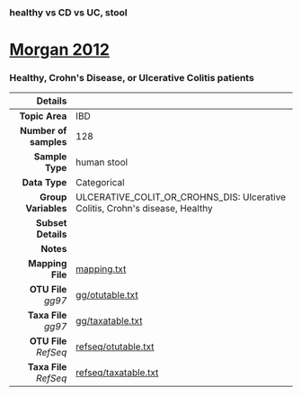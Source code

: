 ### healthy vs CD vs UC, stool
# [Morgan 2012]( ../docs/sokol.html )
### Healthy, Crohn's Disease, or Ulcerative Colitis patients

| Details                   |                                                           |
| ------------------------: |-----------------------------------------------------------|
| **Topic Area**                | IBD                                                |
| **Number of samples**         | 128                                         |
| **Sample Type**               | human stool                                         |
| **Data Type**                 | Categorical                                           |
| **Group Variables**           | ULCERATIVE_COLIT_OR_CROHNS_DIS: Ulcerative Colitis, Crohn's disease, Healthy                                          |
| **Subset Details**            |                                   |
| **Notes**                     |                                          |
| **Mapping File**              | [mapping.txt]( ../datasets/sokol/mapping.txt)        |
| **OTU File** *gg97*           | [gg/otutable.txt]( ../datasets/sokol/gg/otutable.txt)          |
| **Taxa File** *gg97*          | [gg/taxatable.txt]( ../datasets/sokol/gg/taxatable.txt)        |
| **OTU File** *RefSeq*         | [refseq/otutable.txt]( ../datasets/sokol/refseq/otutable.txt)  |
| **Taxa File** *RefSeq*        | [refseq/taxatable.txt]( ../datasets/sokol/refseq/taxatable.txt)|